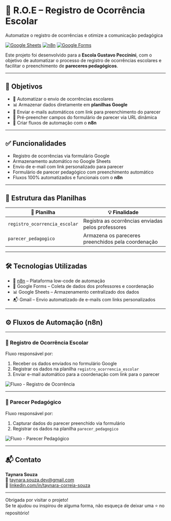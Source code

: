 # 📝 R.O.E – Registro de Ocorrência Escolar

Automatize o registro de ocorrências e otimize a comunicação pedagógica

[![Google Sheets](https://img.shields.io/badge/Google%20Sheets-Automação-34A853?logo=google-sheets)]()
[![n8n](https://img.shields.io/badge/n8n-Automation-ff6d00?logo=n8n)]()
[![Google Forms](https://img.shields.io/badge/Google%20Forms-Formulários-673AB7?logo=google-forms)]()

Este projeto foi desenvolvido para a **Escola Gustavo Peccinini**, com o objetivo de automatizar o processo de registro de ocorrências escolares e facilitar o preenchimento de **pareceres pedagógicos**.

---

## 🎯 Objetivos

- 📌 Automatizar o envio de ocorrências escolares  
- 📊 Armazenar dados diretamente em **planilhas Google**  
- 📧 Enviar e-mails automáticos com link para preenchimento do parecer  
- 🔗 Pré-preencher campos do formulário de parecer via URL dinâmica  
- 🔄 Criar fluxos de automação com o **n8n**

---

## ✅ Funcionalidades

- Registro de ocorrências via formulário Google  
- Armazenamento automático no Google Sheets  
- Envio de e-mail com link personalizado para parecer  
- Formulário de parecer pedagógico com preenchimento automático  
- Fluxos 100% automatizados e funcionais com o **n8n**

---

## 🧾 Estrutura das Planilhas

| 📄 Planilha                    | 💡 Finalidade                             |
|------------------------------|------------------------------------------|
| `registro_ocorrencia_escolar` | Registra as ocorrências enviadas pelos professores |
| `parecer_pedagogico`          | Armazena os pareceres preenchidos pela coordenação |

---

## 🛠️ Tecnologias Utilizadas

- 🔗 [n8n](https://n8n.io) – Plataforma low-code de automação  
- 📄 Google Forms – Coleta de dados dos professores e coordenação  
- 📊 Google Sheets – Armazenamento centralizado dos dados  
- 📬 Gmail – Envio automatizado de e-mails com links personalizados

---

## ⚙️ Fluxos de Automação (n8n)
---

### 📌 Registro de Ocorrência Escolar

Fluxo responsável por:

1. Receber os dados enviados no formulário Google  
2. Registrar os dados na planilha `registro_ocorrencia_escolar`  
3. Enviar e-mail automático para a coordenação com link para o parecer  

![Fluxo - Registro de Ocorrência](https://github.com/user-attachments/assets/7bc22050-d142-42f6-965e-05292a9e022c)

---

### 📌 Parecer Pedagógico

Fluxo responsável por:

1. Capturar dados do parecer preenchido via formulário  
2. Registrar os dados na planilha `parecer_pedagogico`

![Fluxo - Parecer Pedagógico](https://github.com/user-attachments/assets/f9ad3119-7d8a-417b-b07f-a37f8ac1a7b6)

---

## 📬 Contato

**Taynara Souza**  
📧 [taynara.souza.dev@gmail.com](mailto:taynara.souza.dev@gmail.com)  
🔗 [linkedin.com/in/taynara-correia-souza](https://www.linkedin.com/in/taynara-correia-souza)

---

Obrigada por visitar o projeto!  
Se te ajudou ou inspirou de alguma forma, não esqueça de deixar uma ⭐ no repositório!
